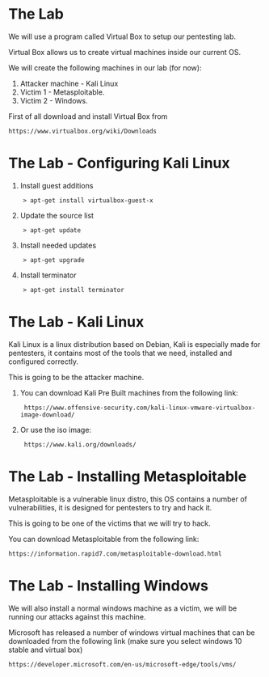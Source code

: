 # The Lab

We will use a program called Virtual Box to setup our pentesting lab.

Virtual Box allows us to create virtual machines inside our current OS.

We will create the following machines in our lab (for now):

1. Attacker machine - Kali Linux
2. Victim 1 - Metasploitable.
3. Victim 2 - Windows.

First of all download and install Virtual Box from

    https://www.virtualbox.org/wiki/Downloads

# The Lab - Configuring Kali Linux

1. Install guest additions

```
    > apt-get install virtualbox-guest-x
```
2. Update the source list

```
    > apt-get update
```
3. Install needed updates

```
    > apt-get upgrade
```
4. Install terminator
```
    > apt-get install terminator
```

# The Lab - Kali Linux

Kali Linux is a linux distribution based on Debian, Kali is especially made for
pentesters, it contains most of the tools that we need, installed and configured
correctly.

This is going to be the attacker machine.

1. You can download Kali Pre Built machines from the following link:

        https://www.offensive-security.com/kali-linux-vmware-virtualbox-image-download/

2. Or use the iso image:

        https://www.kali.org/downloads/

# The Lab - Installing Metasploitable

Metasploitable is a vulnerable linux distro, this OS contains a number of
vulnerabilities, it is designed for pentesters to try and hack it.

This is going to be one of the victims that we will try to hack.

You can download Metasploitable from the following link:

    https://information.rapid7.com/metasploitable-download.html


# The Lab - Installing Windows

We will also install a normal windows machine as a victim, we will be
running our attacks against this machine.

Microsoft has released a number of windows virtual machines that can
be downloaded from the following link (make sure you select windows 10
stable and virtual box)

    https://developer.microsoft.com/en-us/microsoft-edge/tools/vms/